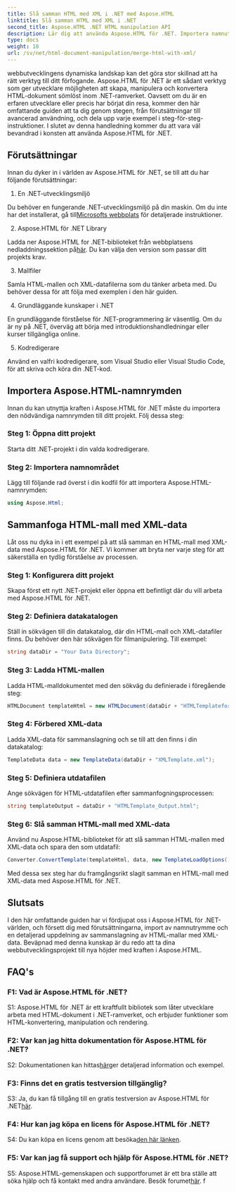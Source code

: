 ```yaml
---
title: Slå samman HTML med XML i .NET med Aspose.HTML
linktitle: Slå samman HTML med XML i .NET
second_title: Aspose.HTML .NET HTML manipulation API
description: Lär dig att använda Aspose.HTML för .NET. Importera namnutrymme, slå samman HTML med XML och förbättra dina färdigheter i webbutveckling med den här omfattande guiden.
type: docs
weight: 18
url: /sv/net/html-document-manipulation/merge-html-with-xml/
---
```


webbutvecklingens dynamiska landskap kan det göra stor skillnad att ha rätt verktyg till ditt förfogande. Aspose.HTML för .NET är ett sådant verktyg som ger utvecklare möjligheten att skapa, manipulera och konvertera HTML-dokument sömlöst inom .NET-ramverket. Oavsett om du är en erfaren utvecklare eller precis har börjat din resa, kommer den här omfattande guiden att ta dig genom stegen, från förutsättningar till avancerad användning, och dela upp varje exempel i steg-för-steg-instruktioner. I slutet av denna handledning kommer du att vara väl bevandrad i konsten att använda Aspose.HTML för .NET.

## Förutsättningar

Innan du dyker in i världen av Aspose.HTML för .NET, se till att du har följande förutsättningar:

1. En .NET-utvecklingsmiljö

 Du behöver en fungerande .NET-utvecklingsmiljö på din maskin. Om du inte har det installerat, gå till[Microsofts webbplats](https://docs.microsoft.com/en-us/dotnet/core/install/) för detaljerade instruktioner.

2. Aspose.HTML för .NET Library

Ladda ner Aspose.HTML for .NET-biblioteket från webbplatsens nedladdningssektion på[här](https://releases.aspose.com/html/net/). Du kan välja den version som passar ditt projekts krav.

3. Mallfiler

Samla HTML-mallen och XML-datafilerna som du tänker arbeta med. Du behöver dessa för att följa med exemplen i den här guiden.

4. Grundläggande kunskaper i .NET

En grundläggande förståelse för .NET-programmering är väsentlig. Om du är ny på .NET, överväg att börja med introduktionshandledningar eller kurser tillgängliga online.

5. Kodredigerare

Använd en valfri kodredigerare, som Visual Studio eller Visual Studio Code, för att skriva och köra din .NET-kod.

## Importera Aspose.HTML-namnrymden

Innan du kan utnyttja kraften i Aspose.HTML för .NET måste du importera den nödvändiga namnrymden till ditt projekt. Följ dessa steg:

### Steg 1: Öppna ditt projekt

Starta ditt .NET-projekt i din valda kodredigerare.

### Steg 2: Importera namnområdet

Lägg till följande rad överst i din kodfil för att importera Aspose.HTML-namnrymden:

```csharp
using Aspose.Html;
```

## Sammanfoga HTML-mall med XML-data

Låt oss nu dyka in i ett exempel på att slå samman en HTML-mall med XML-data med Aspose.HTML för .NET. Vi kommer att bryta ner varje steg för att säkerställa en tydlig förståelse av processen.

### Steg 1: Konfigurera ditt projekt

Skapa först ett nytt .NET-projekt eller öppna ett befintligt där du vill arbeta med Aspose.HTML för .NET.

### Steg 2: Definiera datakatalogen

Ställ in sökvägen till din datakatalog, där din HTML-mall och XML-datafiler finns. Du behöver den här sökvägen för filmanipulering. Till exempel:

```csharp
string dataDir = "Your Data Directory";
```

### Steg 3: Ladda HTML-mallen

Ladda HTML-malldokumentet med den sökväg du definierade i föregående steg:

```csharp
HTMLDocument templateHtml = new HTMLDocument(dataDir + "HTMLTemplateforXML.html");
```

### Steg 4: Förbered XML-data

Ladda XML-data för sammanslagning och se till att den finns i din datakatalog:

```csharp
TemplateData data = new TemplateData(dataDir + "XMLTemplate.xml");
```

### Steg 5: Definiera utdatafilen

Ange sökvägen för HTML-utdatafilen efter sammanfogningsprocessen:

```csharp
string templateOutput = dataDir + "HTMLTemplate_Output.html";
```

### Steg 6: Slå samman HTML-mall med XML-data

Använd nu Aspose.HTML-biblioteket för att slå samman HTML-mallen med XML-data och spara den som utdatafil:

```csharp
Converter.ConvertTemplate(templateHtml, data, new TemplateLoadOptions(), templateOutput);
```

Med dessa sex steg har du framgångsrikt slagit samman en HTML-mall med XML-data med Aspose.HTML för .NET.

## Slutsats

I den här omfattande guiden har vi fördjupat oss i Aspose.HTML för .NET-världen, och försett dig med förutsättningarna, import av namnutrymme och en detaljerad uppdelning av sammanslagning av HTML-mallar med XML-data. Beväpnad med denna kunskap är du redo att ta dina webbutvecklingsprojekt till nya höjder med kraften i Aspose.HTML.

## FAQ's

### F1: Vad är Aspose.HTML för .NET?

S1: Aspose.HTML för .NET är ett kraftfullt bibliotek som låter utvecklare arbeta med HTML-dokument i .NET-ramverket, och erbjuder funktioner som HTML-konvertering, manipulation och rendering.

### F2: Var kan jag hitta dokumentation för Aspose.HTML för .NET?

 S2: Dokumentationen kan hittas[här](https://reference.aspose.com/html/net/)ger detaljerad information och exempel.

### F3: Finns det en gratis testversion tillgänglig?

 S3: Ja, du kan få tillgång till en gratis testversion av Aspose.HTML för .NET[här](https://releases.aspose.com/).

### F4: Hur kan jag köpa en licens för Aspose.HTML för .NET?

 S4: Du kan köpa en licens genom att besöka[den här länken](https://purchase.aspose.com/buy).

### F5: Var kan jag få support och hjälp för Aspose.HTML för .NET?

 S5: Aspose.HTML-gemenskapen och supportforumet är ett bra ställe att söka hjälp och få kontakt med andra användare. Besök forumet[här](https://forum.aspose.com/).
f